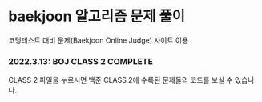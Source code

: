 # baekjoon 알고리즘 문제 풀이
코딩테스트 대비 문제(Baekjoon Online Judge) 사이트 이용

### 2022.3.13: BOJ CLASS 2 COMPLETE
CLASS 2 파일을 누르시면 백준 CLASS 2에 수록된 문제들의 코드를 보실 수 있습니다.


